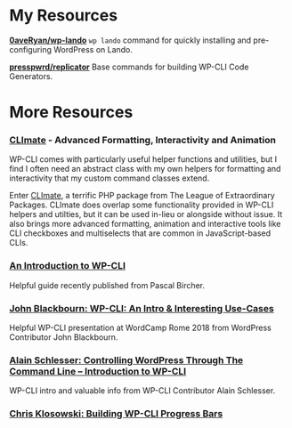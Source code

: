 # My Resources

**[0aveRyan/wp-lando](https://github.com/0aveRyan/wp-lando)**
`wp lando` command for quickly installing and pre-configuring WordPress on Lando.

**[presspwrd/replicator](https://github.com/presspwrd/replicator)**
Base commands for building WP-CLI Code Generators.

# More Resources

### [CLImate](https://climate.thephpleague.com/) - Advanced Formatting, Interactivity and Animation

WP-CLI comes with particularly useful helper functions and utilities, but I find I often need an abstract class with my own helpers for formatting and interactivity that my custom command classes extend.

Enter [CLImate](https://climate.thephpleague.com/), a terrific PHP package from The League of Extraordinary Packages. CLImate does overlap some functionality provided in WP-CLI helpers and utilties, but it can be used in-lieu or alongside without issue. It also brings more advanced formatting, animation and interactive tools like CLI checkboxes and multiselects that are common in JavaScript-based CLIs.

### [An Introduction to WP-CLI](https://pascalbirchler.com/an-introduction-to-wp-cli/)

Helpful guide recently published from Pascal Bircher.

### [John Blackbourn: WP-CLI: An Intro & Interesting Use-Cases](https://wordpress.tv/2019/04/14/john-blackbourn-wp-cli-an-intro-and-interesting-use-cases/)

Helpful WP-CLI presentation at WordCamp Rome 2018 from WordPress Contributor John Blackbourn.

### [Alain Schlesser: Controlling WordPress Through The Command Line – Introduction to WP-CLI](https://wordpress.tv/2017/05/22/alain-schlesser-controlling-wordpress-through-the-command-line-introduction-to-wp-cli/)

WP-CLI intro and valuable info from WP-CLI Contributor Alain Schlesser.

### [Chris Klosowski: Building WP-CLI Progress Bars](https://chrisk.io/adding-progress-bars-wp-cli-processes/)
